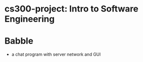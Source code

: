 # cs300-project: Intro to Software Engineering

# Babble
* a chat program with server network and GUI
